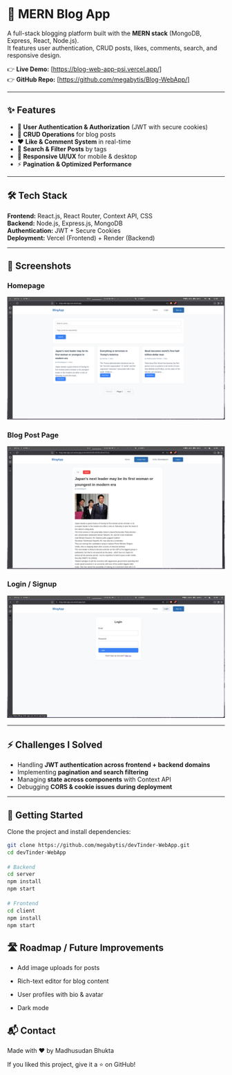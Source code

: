 # 🚀 MERN Blog App

A full-stack blogging platform built with the **MERN stack** (MongoDB, Express, React, Node.js).  
It features user authentication, CRUD posts, likes, comments, search, and responsive design.

👉 **Live Demo:** [https://blog-web-app-psi.vercel.app/]  
👉 **GitHub Repo:** [https://github.com/megabytis/Blog-WebApp/]  

---

## ✨ Features

- 🔐 **User Authentication & Authorization** (JWT with secure cookies)  
- 📝 **CRUD Operations** for blog posts  
- ❤️ **Like & Comment System** in real-time  
- 🔎 **Search & Filter Posts** by tags  
- 📱 **Responsive UI/UX** for mobile & desktop  
- ⚡ **Pagination & Optimized Performance**  

---

## 🛠 Tech Stack

**Frontend:** React.js, React Router, Context API, CSS  
**Backend:** Node.js, Express.js, MongoDB  
**Authentication:** JWT + Secure Cookies  
**Deployment:** Vercel (Frontend) + Render (Backend)  

---

## 📸 Screenshots

### Homepage
![Homepage Screenshot](./screenshots/homepage.png)

### Blog Post Page
![Post Screenshot](./screenshots/post.png)

### Login / Signup
![Auth Screenshot](./screenshots/login.png)

---

## ⚡ Challenges I Solved

- Handling **JWT authentication across frontend + backend domains**  
- Implementing **pagination and search filtering**  
- Managing **state across components** with Context API  
- Debugging **CORS & cookie issues during deployment**  

---

## 🚀 Getting Started

Clone the project and install dependencies:

```bash
git clone https://github.com/megabytis/devTinder-WebApp.git
cd devTinder-WebApp

# Backend
cd server
npm install
npm start

# Frontend
cd client
npm install
npm start
```

## 🛣 Roadmap / Future Improvements

 - Add image uploads for posts

 - Rich-text editor for blog content

 - User profiles with bio & avatar

 - Dark mode

## 📬 Contact

Made with ❤️ by Madhusudan Bhukta

If you liked this project, give it a ⭐ on GitHub!
